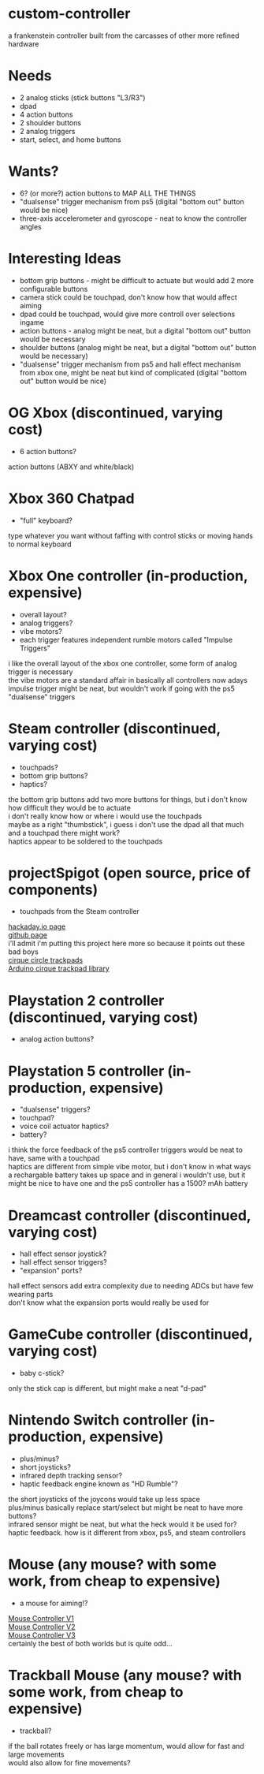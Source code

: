 # custom-controller
a frankenstein controller built from the carcasses of other more refined hardware

# Needs
* 2 analog sticks (stick buttons "L3/R3")
* dpad
* 4 action buttons
* 2 shoulder buttons
* 2 analog triggers
* start, select, and home buttons

# Wants?
* 6? (or more?) action buttons to MAP ALL THE THINGS
* "dualsense" trigger mechanism from ps5 (digital "bottom out" button would be nice)
* three-axis accelerometer and gyroscope - neat to know the controller angles

# Interesting Ideas
* bottom grip buttons - might be difficult to actuate but would add 2 more configurable buttons
* camera stick could be touchpad, don't know how that would affect aiming
* dpad could be touchpad, would give more controll over selections ingame
* action buttons - analog might be neat, but a digital "bottom out" button would be necessary
* shoulder buttons (analog might be neat, but a digital "bottom out" button would be necessary)
* "dualsense" trigger mechanism from ps5 and hall effect mechanism from xbox one, might be neat but kind of complicated (digital "bottom out" button would be nice)

# OG Xbox (discontinued, varying cost)
* 6 action buttons?

action buttons (ABXY and white/black)

# Xbox 360 Chatpad
* "full" keyboard?

type whatever you want without faffing with control sticks or moving hands to normal keyboard

# Xbox One controller (in-production, expensive)
* overall layout?
* analog triggers?
* vibe motors?
* each trigger features independent rumble motors called "Impulse Triggers"

i like the overall layout of the xbox one controller, some form of analog trigger is necessary<br/>
the vibe motors are a standard affair in basically all controllers now adays<br/>
impulse trigger might be neat, but wouldn't work if going with the ps5 "dualsense" triggers

# Steam controller (discontinued, varying cost)
* touchpads?
* bottom grip buttons?
* haptics?

the bottom grip buttons add two more buttons for things, but i don't know how difficult they would be to actuate<br/>
i don't really know how or where i would use the touchpads<br/>
maybe as a right "thumbstick", i guess i don't use the dpad all that much and a touchpad there might work?<br/>
haptics appear to be soldered to the touchpads

# projectSpigot (open source, price of components)
* touchpads from the Steam controller

[hackaday.io page](https://hackaday.io/project/177789-projectspigot-open-source-steam-controller)<br/>
[github page](https://github.com/ryanayoung/projectSpigot)<br/>
i'll admit i'm putting this project here more so because it points out these bad boys<br/>
[cirque circle trackpads](https://www.cirque.com/glidepoint-circle-trackpads)<br/>
[Arduino cirque trackpad library](https://github.com/2bndy5/CirquePinnacle)

# Playstation 2 controller (discontinued, varying cost)
* analog action buttons?

# Playstation 5 controller (in-production, expensive)
* "dualsense" triggers?
* touchpad?
* voice coil actuator haptics?
* battery?

i think the force feedback of the ps5 controller triggers would be neat to have, same with a touchpad<br/>
haptics are different from simple vibe motor, but i don't know in what ways<br/>
a rechargable battery takes up space and in general i wouldn't use, but it might be nice to have one and the ps5 controller has a 1500? mAh battery

# Dreamcast controller (discontinued, varying cost)
* hall effect sensor joystick?
* hall effect sensor triggers?
* "expansion" ports?

hall effect sensors add extra complexity due to needing ADCs but have few wearing parts<br/>
don't know what the expansion ports would really be used for

# GameCube controller (discontinued, varying cost)
* baby c-stick?

only the stick cap is different, but might make a neat "d-pad"

# Nintendo Switch controller (in-production, expensive)
* plus/minus?
* short joysticks?
* infrared depth tracking sensor?
* haptic feedback engine known as "HD Rumble"?

the short joysticks of the joycons would take up less space<br/>
plus/minus basically replace start/select but might be neat to have more buttons?<br/>
infrared sensor might be neat, but what the heck would it be used for?<br/>
haptic feedback. how is it different from xbox, ps5, and steam controllers

# Mouse (any mouse? with some work, from cheap to expensive)
* a mouse for aiming!?

[Mouse Controller V1](https://www.youtube.com/watch?v=KC9tUrWcFmw)<br/>
[Mouse Controller V2](https://www.youtube.com/watch?v=udLHC-M1m9c)<br/>
[Mouse Controller V3](https://www.youtube.com/watch?v=ZaaFEWz5uaQ)<br/>
certainly the best of both worlds but is quite odd...

# Trackball Mouse (any mouse? with some work, from cheap to expensive)
* trackball?

if the ball rotates freely or has large momentum, would allow for fast and large movements<br/>
would also allow for fine movements?